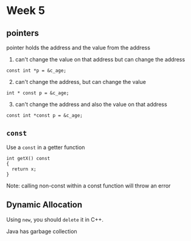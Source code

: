 # Week 5

## pointers
pointer holds the address and the value from the address

1) can't change the value on that address but can change the address
```
const int *p = &c_age;
```

2) can't change the address, but can change the value
```
int * const p = &c_age;
```

3) can't change the address and also the value on that address
```
const int *const p = &c_age;
```

## `const`
Use a `const` in a getter function
```
int getX() const
{
  return x;
}
```
Note: calling non-const within a const function will throw an error

## Dynamic Allocation
Using `new`, you should `delete` it in C++.

Java has garbage collection
